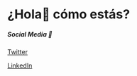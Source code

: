 # ¿Hola👋 cómo estás?




##### *Social Media* :whale2:
[Twitter](https://twitter.com/shaileJa_7)

[LinkedIn](https://www.linkedin.com/in/gundushailu/)
